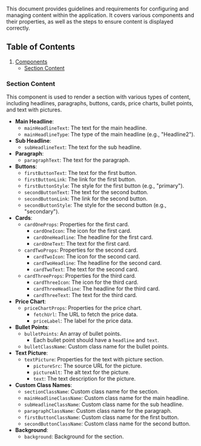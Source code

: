 This document provides guidelines and requirements for configuring and managing content within the application. It covers various components and their properties, as well as the steps to ensure content is displayed correctly.

## Table of Contents

1. [Components](#components)
   - [Section Content](#section-content)

### Section Content

This component is used to render a section with various types of content, including headlines, paragraphs, buttons, cards, price charts, bullet points, and text with pictures.

- **Main Headline**:
  - `mainHeadlineText`: The text for the main headline.
  - `mainHeadlineType`: The type of the main headline (e.g., "Headline2").
- **Sub Headline**:
  - `subHeadlineText`: The text for the sub headline.
- **Paragraph**:
  - `paragraphText`: The text for the paragraph.
- **Buttons**:
  - `firstButtonText`: The text for the first button.
  - `firstButtonLink`: The link for the first button.
  - `firstButtonStyle`: The style for the first button (e.g., "primary").
  - `secondButtonText`: The text for the second button.
  - `secondButtonLink`: The link for the second button.
  - `secondButtonStyle`: The style for the second button (e.g., "secondary").
- **Cards**:
  - `cardOneProps`: Properties for the first card.
    - `cardOneIcon`: The icon for the first card.
    - `cardOneHeadline`: The headline for the first card.
    - `cardOneText`: The text for the first card.
  - `cardTwoProps`: Properties for the second card.
    - `cardTwoIcon`: The icon for the second card.
    - `cardTwoHeadline`: The headline for the second card.
    - `cardTwoText`: The text for the second card.
  - `cardThreeProps`: Properties for the third card.
    - `cardThreeIcon`: The icon for the third card.
    - `cardThreeHeadline`: The headline for the third card.
    - `cardThreeText`: The text for the third card.
- **Price Chart**:
  - `priceChartProps`: Properties for the price chart.
    - `fetchUrl`: The URL to fetch the price data.
    - `priceLabel`: The label for the price data.
- **Bullet Points**:
  - `bulletPoints`: An array of bullet points.
    - Each bullet point should have a `headline` and `text`.
  - `bulletClassName`: Custom class name for the bullet points.
- **Text Picture**:
  - `textPicture`: Properties for the text with picture section.
    - `pictureSrc`: The source URL for the picture.
    - `pictureAlt`: The alt text for the picture.
    - `text`: The text description for the picture.
- **Custom Class Names**:
  - `sectionClassName`: Custom class name for the section.
  - `mainHeadlineClassName`: Custom class name for the main headline.
  - `subHeadlineClassName`: Custom class name for the sub headline.
  - `paragraphClassName`: Custom class name for the paragraph.
  - `firstButtonClassName`: Custom class name for the first button.
  - `secondButtonClassName`: Custom class name for the second button.
- **Background**:
  - `background`: Background for the section.
